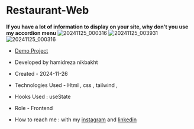 # Restaurant-Web

**If you have a lot of information to display on your site, why don't you use my accordion menu**
![20241125_000316](https://github.com/user-attachments/assets/c822758d-8157-4bb3-846d-9997e9f44d46)
![20241125_003931](https://github.com/user-attachments/assets/bdb1caa0-b591-4c04-ad10-ca50c95a4005)
![20241125_000316](https://github.com/user-attachments/assets/c822758d-8157-4bb3-846d-9997e9f44d46)
- [Demo Project]( https://hamidrezanikbkht.github.io/Restaurant-Web/)

- Developed by hamidreza nikbakht

- Created - 2024-11-26

- Technologies Used - Html , css , tailwind , 

- Hooks Used : useState 

- Role - Frontend

- How to reach me : with my [instagram]() and [linkedin]()
